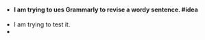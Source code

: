 - #### I am trying to ues **Grammarly** to revise a wordy sentence. #idea
- I am trying to test it.
-